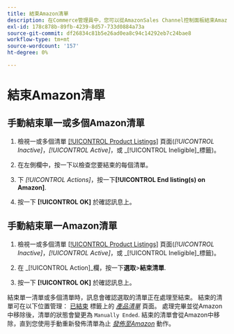 ```yaml
---
title: 結束Amazon清單
description: 在Commerce管理員中，您可以從AmazonSales Channel控制面板結束Amazon清單。
exl-id: 178c878b-89fb-4239-8d57-733d0884a73a
source-git-commit: df26834c81b5e26ad0ea8c94c14292eb7c24bae8
workflow-type: tm+mt
source-wordcount: '157'
ht-degree: 0%

---
```


# 結束Amazon清單

## 手動結束單一或多個Amazon清單

1. 檢視一或多個清單 [[!UICONTROL Product Listings]](./managing-product-listings.md) 頁面(_[!UICONTROL Inactive]_，_[!UICONTROL Active]_，或 _[!UICONTROL Ineligible]_標籤)。

1. 在左側欄中，按一下以檢查您要結束的每個清單。

1. 下 _[!UICONTROL Actions]_，按一下&#x200B;**[!UICONTROL End listing(s) on Amazon]**.

1. 按一下 **[!UICONTROL OK]** 於確認訊息上。

## 手動結束單一Amazon清單

1. 檢視一或多個清單 [[!UICONTROL Product Listings]](./managing-product-listings.md) 頁面(_[!UICONTROL Inactive]_，_[!UICONTROL Active]_，或 _[!UICONTROL Ineligible]_標籤)。

1. 在 _[!UICONTROL Action]_欄，按一下&#x200B;**選取**>**結束清單**.

1. 按一下 **[!UICONTROL OK]** 於確認訊息上。

結束單一清單或多個清單時，訊息會確認選取的清單正在處理至結束。 結束的清單可在以下位置管理： [已結束](./ended-listings.md) 標籤上的 [_產品清單_](./managing-product-listings.md) 頁面。 處理完畢並從Amazon中移除後，清單的狀態會變更為 `Manually Ended`. 結束的清單會從Amazon中移除，直到您使用手動重新發佈清單為止 [_發佈至Amazon_](./publish-listings-manually.md) 動作。
